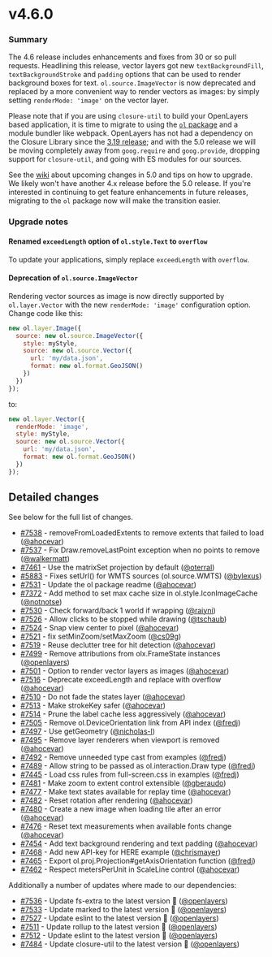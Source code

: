 # v4.6.0

### Summary

The 4.6 release includes enhancements and fixes from 30 or so pull requests.  Headlining this release, vector layers got new `textBackgroundFill`, `textBackgroundStroke` and `padding` options that can be used to render background boxes for text. `ol.source.ImageVector` is now deprecated and replaced by a more convenient way to render vectors as images: by simply setting `renderMode: 'image'` on the vector layer.

Please note that if you are using `closure-util` to build your OpenLayers based application, it is time to migrate to using the [`ol` package](https://www.npmjs.com/package/ol) and a module bundler like webpack.  OpenLayers has not had a dependency on the Closure Library since the [3.19 release](https://github.com/openlayers/openlayers/releases/tag/v3.19.0); and with the 5.0 release we will be moving completely away from `goog.require` and `goog.provide`, dropping support for `closure-util`, and going with ES modules for our sources.

See the [wiki](https://github.com/openlayers/openlayers/wiki/OpenLayers-v5.x) about upcoming changes in 5.0 and tips on how to upgrade.  We likely won't have another 4.x release before the 5.0 release.  If you're interested in continuing to get feature enhancements in future releases, migrating to the `ol` package now will make the transition easier.


### Upgrade notes

#### Renamed `exceedLength` option of `ol.style.Text` to `overflow`

To update your applications, simply replace `exceedLength` with `overflow`.

#### Deprecation of `ol.source.ImageVector`

Rendering vector sources as image is now directly supported by `ol.layer.Vector` with the new `renderMode: 'image'` configuration option. Change code like this:

```js
new ol.layer.Image({
  source: new ol.source.ImageVector({
    style: myStyle,
    source: new ol.source.Vector({
      url: 'my/data.json',
      format: new ol.format.GeoJSON()
    })
  })
});
```
to:

```js
new ol.layer.Vector({
  renderMode: 'image',
  style: myStyle,
  source: new ol.source.Vector({
    url: 'my/data.json',
    format: new ol.format.GeoJSON()
  })
});
```


## Detailed changes

See below for the full list of changes.

 * [#7538](https://github.com/openlayers/openlayers/pull/7538) - removeFromLoadedExtents to remove extents that failed to load ([@ahocevar](https://github.com/ahocevar))
 * [#7537](https://github.com/openlayers/openlayers/pull/7537) - Fix Draw.removeLastPoint exception when no points to remove ([@walkermatt](https://github.com/walkermatt))
 * [#7461](https://github.com/openlayers/openlayers/pull/7461) - Use the matrixSet projection by default ([@oterral](https://github.com/oterral))
 * [#5883](https://github.com/openlayers/openlayers/pull/5883) - Fixes setUrl() for WMTS sources (ol.source.WMTS) ([@bylexus](https://github.com/bylexus))
 * [#7531](https://github.com/openlayers/openlayers/pull/7531) - Update the ol package readme ([@ahocevar](https://github.com/ahocevar))
 * [#7372](https://github.com/openlayers/openlayers/pull/7372) - Add method to set max cache size in ol.style.IconImageCache ([@notnotse](https://github.com/notnotse))
 * [#7530](https://github.com/openlayers/openlayers/pull/7530) - Check forward/back 1 world if wrapping ([@raiyni](https://github.com/raiyni))
 * [#7526](https://github.com/openlayers/openlayers/pull/7526) - Allow clicks to be stopped while drawing ([@tschaub](https://github.com/tschaub))
 * [#7524](https://github.com/openlayers/openlayers/pull/7524) - Snap view center to pixel ([@ahocevar](https://github.com/ahocevar))
 * [#7521](https://github.com/openlayers/openlayers/pull/7521) - fix setMinZoom/setMaxZoom ([@cs09g](https://github.com/cs09g))
 * [#7519](https://github.com/openlayers/openlayers/pull/7519) - Reuse declutter tree for hit detection ([@ahocevar](https://github.com/ahocevar))
 * [#7499](https://github.com/openlayers/openlayers/pull/7499) - Remove attributions from olx.FrameState instances ([@openlayers](https://github.com/openlayers))
 * [#7501](https://github.com/openlayers/openlayers/pull/7501) - Option to render vector layers as images ([@ahocevar](https://github.com/ahocevar))
 * [#7516](https://github.com/openlayers/openlayers/pull/7516) - Deprecate exceedLength and replace with overflow ([@ahocevar](https://github.com/ahocevar))
 * [#7510](https://github.com/openlayers/openlayers/pull/7510) - Do not fade the states layer ([@ahocevar](https://github.com/ahocevar))
 * [#7513](https://github.com/openlayers/openlayers/pull/7513) - Make strokeKey safer ([@ahocevar](https://github.com/ahocevar))
 * [#7514](https://github.com/openlayers/openlayers/pull/7514) - Prune the label cache less aggressively ([@ahocevar](https://github.com/ahocevar))
 * [#7505](https://github.com/openlayers/openlayers/pull/7505) - Remove ol.DeviceOrientation link from API index ([@fredj](https://github.com/fredj))
 * [#7497](https://github.com/openlayers/openlayers/pull/7497) - Use getGeometry ([@nicholas-l](https://github.com/nicholas-l))
 * [#7495](https://github.com/openlayers/openlayers/pull/7495) - Remove layer renderers when viewport is removed ([@ahocevar](https://github.com/ahocevar))
 * [#7492](https://github.com/openlayers/openlayers/pull/7492) - Remove unneeded type cast from examples ([@fredj](https://github.com/fredj))
 * [#7489](https://github.com/openlayers/openlayers/pull/7489) - Allow string to be passed as ol.interaction.Draw type ([@fredj](https://github.com/fredj))
 * [#7445](https://github.com/openlayers/openlayers/pull/7445) - Load css rules from full-screen.css in examples ([@fredj](https://github.com/fredj))
 * [#7481](https://github.com/openlayers/openlayers/pull/7481) - Make zoom to extent control extensible ([@gberaudo](https://github.com/gberaudo))
 * [#7477](https://github.com/openlayers/openlayers/pull/7477) - Make text states available for replay time ([@ahocevar](https://github.com/ahocevar))
 * [#7482](https://github.com/openlayers/openlayers/pull/7482) - Reset rotation after rendering ([@ahocevar](https://github.com/ahocevar))
 * [#7480](https://github.com/openlayers/openlayers/pull/7480) - Create a new image when loading tile after an error ([@ahocevar](https://github.com/ahocevar))
 * [#7476](https://github.com/openlayers/openlayers/pull/7476) - Reset text measurements when available fonts change ([@ahocevar](https://github.com/ahocevar))
 * [#7454](https://github.com/openlayers/openlayers/pull/7454) - Add text background rendering and text padding ([@ahocevar](https://github.com/ahocevar))
 * [#7468](https://github.com/openlayers/openlayers/pull/7468) - Add new API-key for HERE example ([@chrismayer](https://github.com/chrismayer))
 * [#7465](https://github.com/openlayers/openlayers/pull/7465) - Export ol.proj.Projection#getAxisOrientation function ([@fredj](https://github.com/fredj))
 * [#7462](https://github.com/openlayers/openlayers/pull/7462) - Respect metersPerUnit in ScaleLine control ([@ahocevar](https://github.com/ahocevar))


Additionally a number of updates where made to our dependencies:
 * [#7536](https://github.com/openlayers/openlayers/pull/7536) - Update fs-extra to the latest version 🚀 ([@openlayers](https://github.com/openlayers))
 * [#7533](https://github.com/openlayers/openlayers/pull/7533) - Update marked to the latest version 🚀 ([@openlayers](https://github.com/openlayers))
 * [#7527](https://github.com/openlayers/openlayers/pull/7527) - Update eslint to the latest version 🚀 ([@openlayers](https://github.com/openlayers))
 * [#7511](https://github.com/openlayers/openlayers/pull/7511) - Update rollup to the latest version 🚀 ([@openlayers](https://github.com/openlayers))
 * [#7512](https://github.com/openlayers/openlayers/pull/7512) - Update eslint to the latest version 🚀 ([@openlayers](https://github.com/openlayers))
 * [#7484](https://github.com/openlayers/openlayers/pull/7484) - Update closure-util to the latest version 🚀 ([@openlayers](https://github.com/openlayers))
